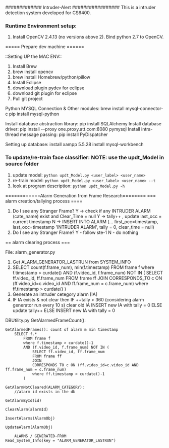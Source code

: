############# Intruder-Alert #################
This is a intruder detection system developed for CS6400.

### **Runtime Environment** setup:
1. Install OpenCV 2.4.13 (no versions above 2). Bind python 2.7 to OpenCV.

===== Prepare dev machine ======

::Setting UP the MAC ENV::

1. Install Brew
2. brew install opencv
3. brew install Homebrew/python/pillow
4. Install Eclipse
5. download plugin pydev for eclipse
6. download git plugin for eclipse
7. Pull git project 

Python MYSQL Connection & Other modules:
brew install mysql-connector-c
pip install mysql-python

Install database abstraction library: pip install SQLAlchemy
Install database driver: pip install --proxy one.proxy.att.com:8080 pymysql 
Install intra-thread message passing: pip install PyDispatcher

Setting up database:
install xampp 5.5.28
install mysql-workbench


### To update/re-train face classifier: **NOTE: use the updt_Model in source folder**
1. update model:
`python updt_Model.py <user_label> <user_name>` 				
2. re-train model:
`python updt_Model.py <user_label> <user_name> --t` 			
3. look at program description:
`python updt_Model.py -h`




============Alarm Generation from Frame Research========
=== alarm creation/tallying process ====
1. Do I see any Stranger Frame? 
	Y -> check if any INTRUDER ALARM (cate_name) exist and Clear_Time = null
		Y -> tally++ , update last_occ = current timestamp
        N -> INSERT INTO ALARM (... first_occ=timestamp, last_occ=timestamp 'INTRUDER ALARM', tally = 0, clear_time = null)
2. Do I see any Stranger Frame? Y - follow ste-1
	N - do nothing

== alarm clearing process ===

File: alarm_generator.py

1. Get ALARM_GENERATOR_LASTRUN from SYSTEM_INFO
2. SELECT count(f.frame_num), min(f.timestamp) 
	FROM frame f
	where f.timestamp > curdate()
	AND (f.video_id, f.frame_num) NOT IN (
		SELECT ff.video_id, ff.frame_num
		FROM frame ff
		JOIN 
		CORRESPONDS_TO c ON (ff.video_id=c.video_id AND ff.frame_num = c.frame_num)
		where ff.timestamp > curdate()
	)
3. Generate an intruder cetegory alarm [IA]
4. IF IA exists & not clear then
		IF ++tally > 360 (considering alarm generator run every 10 s)
			clear old IA
			INSERT new IA with tally = 0
		ELSE
			update tally++
	ELSE
		INSERT new IA with tally = 0

DBUtility.py
	GetAlarmedFrameCount():
		
	GetAlarmedFrames(): count of alarm & min timestamp
		SELECT f.*
			FROM frame f
			where f.timestamp > curdate()-1
			AND (f.video_id, f.frame_num) NOT IN (
				SELECT ff.video_id, ff.frame_num
				FROM frame ff
				JOIN 
				CORRESPONDS_TO c ON (ff.video_id=c.video_id AND ff.frame_num = c.frame_num)
				where ff.timestamp > curdate()-1
			)
	
	GetAlarmNotCleared(ALARM_CATEGORY):
		//alarm id exists in the db
	
	GetAlarmById(id)
	
	ClearAlarm(alarmId)
	
	InsertAlarms(AlarmObj)
	
	UpdateAlarm(AlarmObj) 
		 
		ALARMS / GENERATED-FROM
	Read_System_Info(key = "ALARM_GENERATOR_LASTRUN")
	
